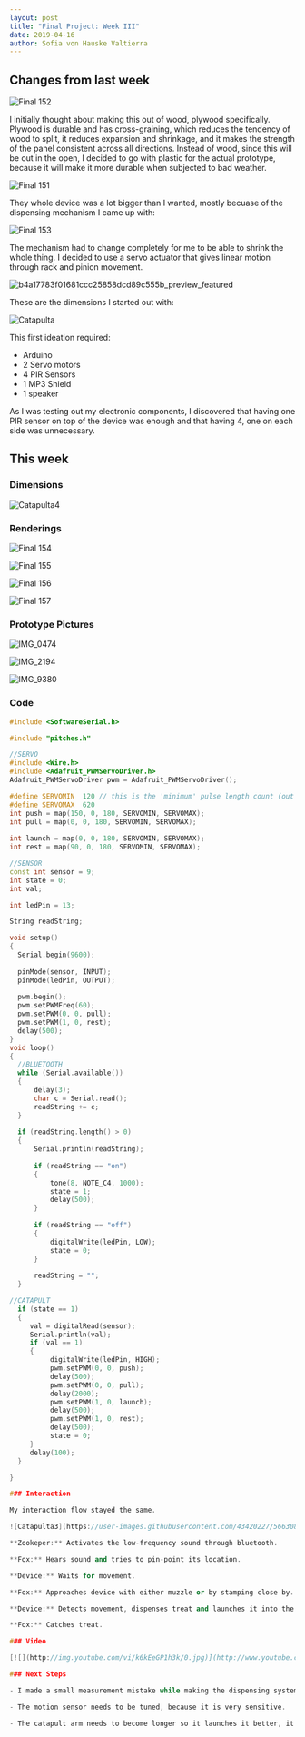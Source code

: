 ```yaml
---
layout: post
title: "Final Project: Week III"
date: 2019-04-16
author: Sofia von Hauske Valtierra
---
```


## Changes from last week

![Final 152](https://user-images.githubusercontent.com/43420227/56206626-cdd1b680-601a-11e9-9b09-c81e54bd5bdc.jpg)

I initially thought about making this out of wood, plywood specifically. Plywood is durable and has cross-graining, which reduces the tendency of wood to split, it reduces expansion and shrinkage, and it makes the strength of the panel consistent across all directions. Instead of wood, since this will be out in the open, I decided to go with plastic for the actual prototype, because it will make it more durable when subjected to bad weather.

![Final 151](https://user-images.githubusercontent.com/43420227/56206625-cdd1b680-601a-11e9-86d4-02cb9f2d73b8.jpg)

They whole device was a lot bigger than I wanted, mostly becuase of the dispensing mechanism I came up with: 

![Final 153](https://user-images.githubusercontent.com/43420227/56206627-cdd1b680-601a-11e9-8589-e2a2f4780562.jpg)

The mechanism had to change completely for me to be able to shrink the whole thing. I decided to use a servo actuator that gives linear motion through rack and pinion movement.

![b4a17783f01681ccc25858dcd89c555b_preview_featured](https://user-images.githubusercontent.com/43420227/56629985-94eaa080-661d-11e9-97a5-badc6de64a81.jpg)

These are the dimensions I started out with:

![Catapulta](https://user-images.githubusercontent.com/43420227/56206621-cdd1b680-601a-11e9-904a-80c2d79b86b4.jpg)

This first ideation required:

- Arduino
- 2 Servo motors
- 4 PIR Sensors
- 1 MP3 Shield
- 1 speaker

As I was testing out my electronic components, I discovered that having one PIR sensor on top of the device was enough and that having 4, one on each side was unnecessary. 


## This week

### Dimensions

![Catapulta4](https://user-images.githubusercontent.com/43420227/56631688-67edbc00-6624-11e9-9ec9-51f7f0ec63f6.jpg)

### Renderings

![Final 154](https://user-images.githubusercontent.com/43420227/56630687-2bb85c80-6620-11e9-8a70-642ccc922078.jpg)

![Final 155](https://user-images.githubusercontent.com/43420227/56630688-2bb85c80-6620-11e9-97b4-d9847e612fab.jpg)

![Final 156](https://user-images.githubusercontent.com/43420227/56630689-2bb85c80-6620-11e9-8a54-7f8743fe4d30.jpg)

![Final 157](https://user-images.githubusercontent.com/43420227/56630690-2bb85c80-6620-11e9-8822-c5f5d566b397.jpg)

### Prototype Pictures

![IMG_0474](https://user-images.githubusercontent.com/43420227/56629892-2d345580-661d-11e9-8023-923411da2ce8.jpeg)

![IMG_2194](https://user-images.githubusercontent.com/43420227/56629893-2d345580-661d-11e9-8606-b254be8868ff.jpeg)

![IMG_9380](https://user-images.githubusercontent.com/43420227/56629894-2d345580-661d-11e9-8cd1-03f483b63b46.jpeg)

### Code
```C++
#include <SoftwareSerial.h>

#include "pitches.h"

//SERVO
#include <Wire.h>
#include <Adafruit_PWMServoDriver.h>
Adafruit_PWMServoDriver pwm = Adafruit_PWMServoDriver();

#define SERVOMIN  120 // this is the 'minimum' pulse length count (out of 4096)
#define SERVOMAX  620 
int push = map(150, 0, 180, SERVOMIN, SERVOMAX);
int pull = map(0, 0, 180, SERVOMIN, SERVOMAX);
  
int launch = map(0, 0, 180, SERVOMIN, SERVOMAX);
int rest = map(90, 0, 180, SERVOMIN, SERVOMAX);

//SENSOR
const int sensor = 9;
int state = 0;
int val;

int ledPin = 13;

String readString;

void setup() 
{
  Serial.begin(9600);
    
  pinMode(sensor, INPUT); 
  pinMode(ledPin, OUTPUT); 
  
  pwm.begin();
  pwm.setPWMFreq(60);
  pwm.setPWM(0, 0, pull); 
  pwm.setPWM(1, 0, rest); 
  delay(500);
}
void loop() 
{ 
  //BLUETOOTH
  while (Serial.available()) 
  {
      delay(3);  
      char c = Serial.read();
      readString += c; 
  }
  
  if (readString.length() > 0) 
  {
      Serial.println(readString);
      
      if (readString == "on")     
      { 
          tone(8, NOTE_C4, 1000);
          state = 1;
          delay(500);
      }
      
      if (readString == "off")
      {
          digitalWrite(ledPin, LOW);
          state = 0;
      }
      
      readString = "";
  } 

//CATAPULT
  if (state == 1)
  {
     val = digitalRead(sensor);
     Serial.println(val);
     if (val == 1)
     {
          digitalWrite(ledPin, HIGH);
          pwm.setPWM(0, 0, push); 
          delay(500);
          pwm.setPWM(0, 0, pull); 
          delay(2000);
          pwm.setPWM(1, 0, launch); 
          delay(500);
          pwm.setPWM(1, 0, rest); 
          delay(500);
          state = 0;
     }
     delay(100);   
  }

}

### Interaction

My interaction flow stayed the same. 

![Catapulta3](https://user-images.githubusercontent.com/43420227/56630813-a2555a00-6620-11e9-9d35-c6f8eeca6ced.jpg)

**Zookeper:** Activates the low-frequency sound through bluetooth.

**Fox:** Hears sound and tries to pin-point its location.

**Device:** Waits for movement.

**Fox:** Approaches device with either muzzle or by stamping close by.

**Device:** Detects movement, dispenses treat and launches it into the air like a flying insect.

**Fox:** Catches treat.

### Video

[![](http://img.youtube.com/vi/k6kEeGP1h3k/0.jpg)](http://www.youtube.com/watch?v=k6kEeGP1h3k "Enrichment")

### Next Steps

- I made a small measurement mistake while making the dispensing system, that needs to be redone so it works smoothly. 

- The motion sensor needs to be tuned, because it is very sensitive.

- The catapult arm needs to become longer so it launches it better, it is too short right now. 



